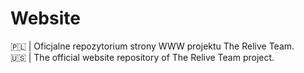 # Website
🇵🇱 | Oficjalne repozytorium strony WWW projektu The Relive Team.<br>
🇺🇸 | The official website repository of The Relive Team project.
